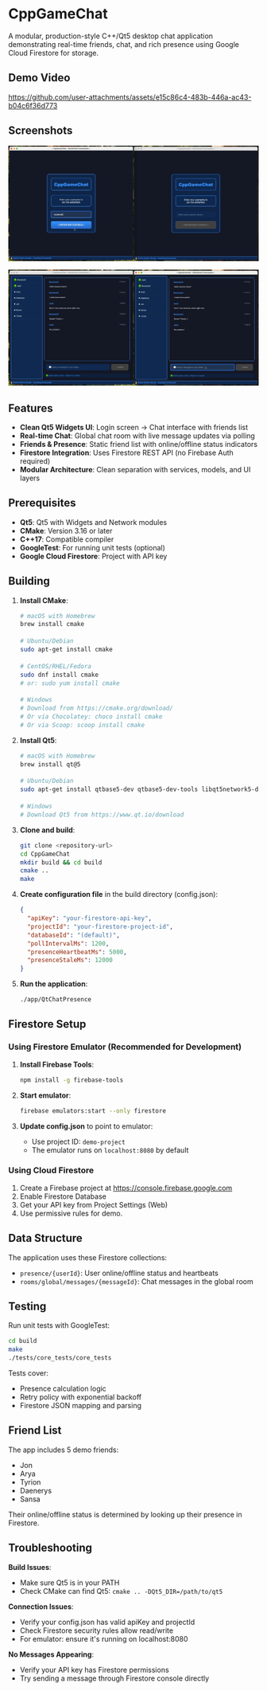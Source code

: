 # CppGameChat

A modular, production-style C++/Qt5 desktop chat application demonstrating real-time friends, chat, and rich presence using Google Cloud Firestore for storage.

## Demo Video

https://github.com/user-attachments/assets/e15c86c4-483b-446a-ac43-b04c6f36d773

## Screenshots

![Join Chat](media/JoinChat.png)

![Real-time Chat](media/RealTimeChat.png)

## Features

- **Clean Qt5 Widgets UI**: Login screen -> Chat interface with friends list
- **Real-time Chat**: Global chat room with live message updates via polling
- **Friends & Presence**: Static friend list with online/offline status indicators
- **Firestore Integration**: Uses Firestore REST API (no Firebase Auth required)
- **Modular Architecture**: Clean separation with services, models, and UI layers

## Prerequisites

- **Qt5**: Qt5 with Widgets and Network modules
- **CMake**: Version 3.16 or later
- **C++17**: Compatible compiler
- **GoogleTest**: For running unit tests (optional)
- **Google Cloud Firestore**: Project with API key

## Building

1. **Install CMake**:
   ```bash
   # macOS with Homebrew
   brew install cmake
   
   # Ubuntu/Debian
   sudo apt-get install cmake
   
   # CentOS/RHEL/Fedora
   sudo dnf install cmake
   # or: sudo yum install cmake
   
   # Windows
   # Download from https://cmake.org/download/
   # Or via Chocolatey: choco install cmake
   # Or via Scoop: scoop install cmake
   ```

2. **Install Qt5**:
   ```bash
   # macOS with Homebrew
   brew install qt@5
   
   # Ubuntu/Debian
   sudo apt-get install qtbase5-dev qtbase5-dev-tools libqt5network5-dev
   
   # Windows
   # Download Qt5 from https://www.qt.io/download
   ```

3. **Clone and build**:
   ```bash
   git clone <repository-url>
   cd CppGameChat
   mkdir build && cd build
   cmake ..
   make
   ```

4. **Create configuration file** in the build directory (config.json):
   ```json
   {
     "apiKey": "your-firestore-api-key",
     "projectId": "your-firestore-project-id",
     "databaseId": "(default)",
     "pollIntervalMs": 1200,
     "presenceHeartbeatMs": 5000,
     "presenceStaleMs": 12000
   }
   ```

5. **Run the application**:
   ```bash
   ./app/QtChatPresence
   ```

## Firestore Setup

### Using Firestore Emulator (Recommended for Development)

1. **Install Firebase Tools**:
   ```bash
   npm install -g firebase-tools
   ```

2. **Start emulator**:
   ```bash
   firebase emulators:start --only firestore
   ```

3. **Update config.json** to point to emulator:
   - Use project ID: `demo-project`
   - The emulator runs on `localhost:8080` by default

### Using Cloud Firestore

1. Create a Firebase project at https://console.firebase.google.com
2. Enable Firestore Database
3. Get your API key from Project Settings (Web)
4. Use permissive rules for demo.

## Data Structure

The application uses these Firestore collections:

- `presence/{userId}`: User online/offline status and heartbeats
- `rooms/global/messages/{messageId}`: Chat messages in the global room

## Testing

Run unit tests with GoogleTest:

```bash
cd build
make
./tests/core_tests/core_tests
```

Tests cover:
- Presence calculation logic
- Retry policy with exponential backoff
- Firestore JSON mapping and parsing

## Friend List

The app includes 5 demo friends:
- Jon
- Arya  
- Tyrion
- Daenerys
- Sansa

Their online/offline status is determined by looking up their presence in Firestore.

## Troubleshooting

**Build Issues**:
- Make sure Qt5 is in your PATH
- Check CMake can find Qt5: `cmake .. -DQt5_DIR=/path/to/qt5`

**Connection Issues**:
- Verify your config.json has valid apiKey and projectId
- Check Firestore security rules allow read/write
- For emulator: ensure it's running on localhost:8080

**No Messages Appearing**:
- Verify your API key has Firestore permissions
- Try sending a message through Firestore console directly
